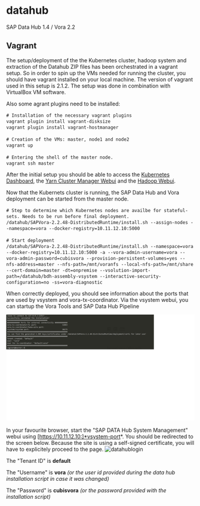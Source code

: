 # datahub
SAP Data Hub 1.4 / Vora 2.2

## Vagrant
The setup/deployment of the the Kubernetes cluster, hadoop system and extraction of the Datahub ZIP files has been orchestrated in a vagrant setup. So in order to spin up the VMs needed for running the cluster, you should have vagrant installed on your local machine. The version of vagrant used in this setup is 2.1.2. The setup was done in combination with VirtualBox VM software.

Also some agrant plugins need to be installed: 
```
# Installation of the necessary vagrant plugins
vagrant plugin install vagrant-disksize
vagrant plugin install vagrant-hostmanager

# Creation of the VMs: master, node1 and node2
vagrant up

# Entering the shell of the master node.
vagrant ssh master

```
After the initial setup you should be able to access the [Kubernetes Dashboard](http://10.11.12.10:8001/api/v1/namespaces/kube-system/services/http:kubernetes-dashboard:/proxy/), the [Yarn Cluster Manager Webui](http://10.11.12.10:8088/cluster) and the [Hadoop Webui](http://10.11.12.10:50070).

Now that the Kubernets cluster is running, the SAP Data Hub and Vora deployment can be started from the master node.

```
# Step to determine which Kubernetes nodes are availbe for stateful-sets. Needs to be run before final deployment.
/datahub/SAPVora-2.2.48-DistributedRuntime/install.sh --assign-nodes --namespace=vora --docker-registry=10.11.12.10:5000

# Start deployment
/datahub/SAPVora-2.2.48-DistributedRuntime/install.sh --namespace=vora --docker-registry=10.11.12.10:5000 -a --vora-admin-username=vora --vora-admin-password=cubisvora --provision-persistent-volumes=yes --nfs-address=master --nfs-path=/mnt/voranfs --local-nfs-path=/mnt/share --cert-domain=master -dt=onpremise --vsolution-import-path=/datahub/bdh-assembly-vsystem --interactive-security-configuration=no -ss=vora-diagnostic
```

When correctly deployed, you should see information about the ports that are used by vsystem and vora-tx-coordinator. Via the vsystem webui, you can startup the Vora Tools and SAP Data Hub Pipeline

![voraports](https://github.com/CubisSolutions/datahub/raw/master/assets/ports.png?raw=true, "ports picture")

In your favourite browser, start the "SAP DATA Hub System Management" webui using [https://10.11.12.10:]*vsystem-port*.
You should be redirected to the screen below. Because the site is using a self-signed certificate, you will have to explicitely proceed to the page.
![datahublogin](https://github.com/CubisSolutions/datahub/raw/master/assests/datahubloginscreen.png?raw=true, "datahubloginscreen picture")

The "Tenant ID" is **default**

The "Username" is **vora** *(or the user id provided during the data hub installation script in case it was changed)*

The "Password" is **cubisvora** *(or the password provided with the installation script)*



